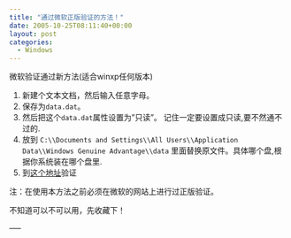 ```yaml
---
title: "通过微软正版验证的方法！"
date: 2005-10-25T08:11:40+00:00
layout: post
categories:
  - Windows
---
```


微软验证通过新方法(适合winxp任何版本)

1. 新建个文本文档，然后输入任意字母。
2. 保存为`data.dat`。
3. 然后把这个`data.dat`属性设置为”只读”。 记住一定要设置成只读,要不然通不过的.
4. 放到 `C:\\Documents and Settings\\All Users\\Application Data\\Windows Genuine Advantage\\data` 里面替换原文件。具体哪个盘,根据你系统装在哪个盘里.
5. 到[这个地址](http://www.microsoft.com/resources/howtotell/zh-chs/windows/default.mspx)验证


注：在使用本方法之前必须在微软的网站上进行过正版验证。

不知道可以不可以用，先收藏下！

—–